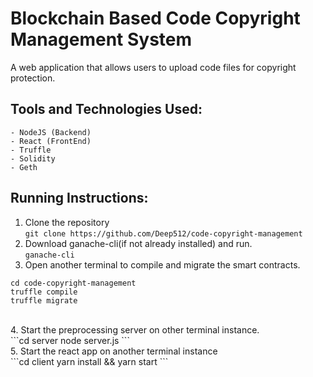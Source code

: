 # Blockchain Based Code Copyright Management System
A web application that allows users to upload code files for copyright protection.<br />

## Tools and Technologies Used:
```
- NodeJS (Backend)
- React (FrontEnd)
- Truffle
- Solidity
- Geth
```

## Running Instructions:
1. Clone the repository<br />
`git clone https://github.com/Deep512/code-copyright-management`<br />
2. Download ganache-cli(if not already installed) and run.<br />
`ganache-cli`<br />
3. Open another terminal to compile and migrate the smart contracts.<br />
```
cd code-copyright-management
truffle compile
truffle migrate
```
<br />
4. Start the preprocessing server on other terminal instance.<br />
```cd server
node server.js
```
<br />
5. Start the react app on another terminal instance<br />
```cd client
yarn install && yarn start
```
<br />
